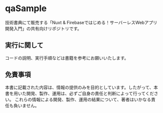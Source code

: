 # qaSample

技術書典にて販売する「Nuxt & Firebaseではじめる！サーバーレスWebアプリ開発入門」の共有向けリポジトリです。

## 実行に関して

コードの説明、実行手順などは書籍を参考にお願いいたします。

## 免責事項

本書に記載された内容は、情報の提供のみを目的としています。したがって、本書を用いた開発、製作、運用は、必ずご自身の責任と判断によって行ってください。
これらの情報による開発、製作、運用の結果について、著者はいかなる責任も負いません。
